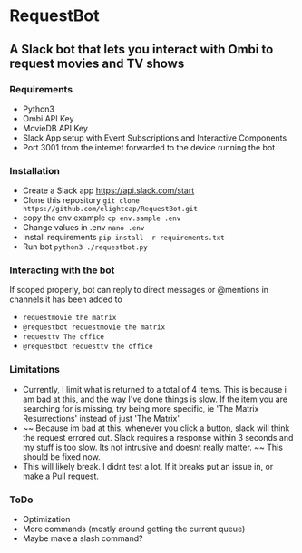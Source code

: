 # RequestBot

## A Slack bot that lets you interact with Ombi to request movies and TV shows

### Requirements

* Python3
* Ombi API Key
* MovieDB API Key
* Slack App setup with Event Subscriptions and Interactive Components
* Port 3001 from the internet forwarded to the device running the bot

### Installation

* Create a Slack app https://api.slack.com/start
* Clone this repository `git clone https://github.com/elightcap/RequestBot.git`
* copy the env example `cp env.sample .env`
* Change values in .env `nano .env`
* Install requirements `pip install -r requirements.txt`
* Run bot `python3 ./requestbot.py`

### Interacting with the bot

If scoped properly, bot can reply to direct messages or @mentions in channels it has been added to

* `requestmovie the matrix`
* `@requestbot requestmovie the matrix`
* `requesttv The office`
* `@requestbot requesttv the office`

### Limitations

* Currently, I limit what is returned to a total of 4 items.  This is because i am bad at this, and the way I've done things is slow.  If the item you are searching for is missing, try being more specific, ie 'The Matrix Resurrections' instead of just 'The Matrix'.
* ~~ Because im bad at this, whenever you click a button, slack will think the request errored out.  Slack requires a response within 3 seconds and my stuff is too slow.  Its not intrusive and doesnt really matter. ~~ This should be fixed now.
* This will likely break.  I didnt test a lot.  If it breaks put an issue in, or make a Pull request.

### ToDo

* Optimization
* More commands (mostly around getting the current queue)
* Maybe make a slash command?
